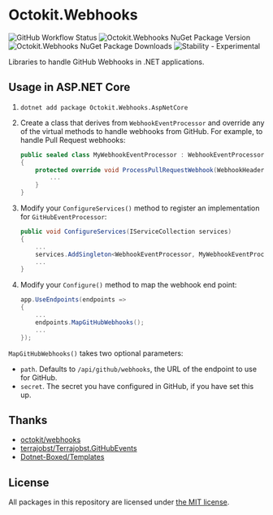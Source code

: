 # Octokit.Webhooks

![GitHub Workflow Status](https://img.shields.io/github/workflow/status/JamieMagee/Octokit.Webhooks/Build?style=for-the-badge)
![Octokit.Webhooks NuGet Package Version](https://img.shields.io/nuget/v/Octokit.Webhooks?style=for-the-badge)
![Octokit.Webhooks NuGet Package Downloads](https://img.shields.io/nuget/dt/Octokit.Webhooks?style=for-the-badge)
![Stability - Experimental](https://img.shields.io/badge/stability-experimental-orange?style=for-the-badge)

Libraries to handle GitHub Webhooks in .NET applications.

## Usage in ASP.NET Core

1. `dotnet add package Octokit.Webhooks.AspNetCore`
2. Create a class that derives from `WebhookEventProcessor` and override any of the virtual methods to handle webhooks from GitHub. For example, to handle Pull Request webhooks:

    ```C#
    public sealed class MyWebhookEventProcessor : WebhookEventProcessor
    {
        protected override void ProcessPullRequestWebhook(WebhookHeaders headers, PullRequestEvent pullRequestEvent, PullRequestAction action) {
            ...
        }
    }
    ```

3. Modify your `ConfigureServices()` method to register an implementation for `GitHubEventProcessor`:

    ```C#
    public void ConfigureServices(IServiceCollection services)
    {
        ...
        services.AddSingleton<WebhookEventProcessor, MyWebhookEventProcessor>();
        ...
    }
    ```
4. Modify your `Configure()` method to map the webhook end point:

    ```C#
    app.UseEndpoints(endpoints =>
    {
        ...
        endpoints.MapGitHubWebhooks();
        ...
    });
    ```

`MapGitHubWebhooks()` takes two optional parameters:

* `path`. Defaults to `/api/github/webhooks`, the URL of the endpoint to use for GitHub.
* `secret`. The secret you have configured in GitHub, if you have set this up.

## Thanks

- [octokit/webhooks](https://github.com/octokit/webhooks)
- [terrajobst/Terrajobst.GitHubEvents](https://github.com/terrajobst/Terrajobst.GitHubEvents)
- [Dotnet-Boxed/Templates](https://github.com/Dotnet-Boxed/Templates)

## License

All packages in this repository are licensed under [the MIT license](https://opensource.org/licenses/MIT).
